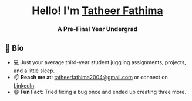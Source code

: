 <h1 align="center"> Hello! I'm <a href="https://www.linkedin.com/in/tatheer-fathima-5ba16b275/" target="_blank">Tatheer Fathima</a> </h1>  
<h3 align="center"> A Pre-Final Year Undergrad</h3>  



## 🌱 **Bio**
- 💻 Just your average third-year student juggling assignments, projects, and a little sleep.  
- 📫 **Reach me at**: [tatheerfathima2004@gmail.com](mailto:tatheerfathima2004@gmail.com) or connect on [LinkedIn](https://linkedin.com/in/tatheer-fathima-5ba16b275).  
- 😄 **Fun Fact**: Tried fixing a bug once and ended up creating three more.

